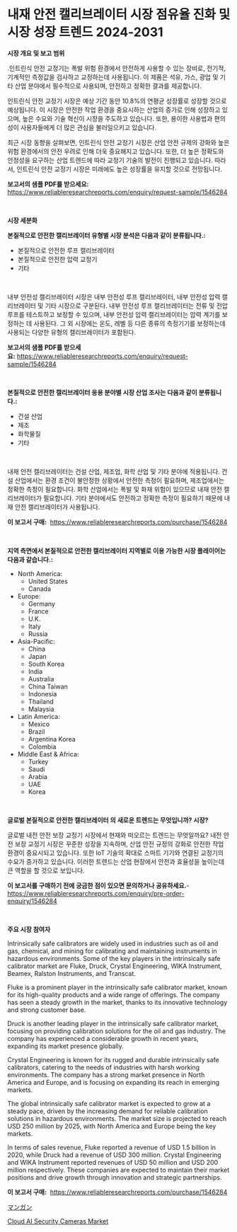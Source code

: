 <p><h1>내재 안전 캘리브레이터 시장 점유율 진화 및 시장 성장 트렌드 2024-2031</h1></p><p><strong>시장 개요 및 보고 범위</strong></p>
<p><p>.인트린식 안전 교정기는 폭발 위험 환경에서 안전하게 사용할 수 있는 장비로, 전기적, 기계적인 측정값을 검사하고 교정하는데 사용됩니다. 이 제품은 석유, 가스, 광업 및 기타 산업 분야에서 필수적으로 사용되며, 안전하고 정확한 결과를 제공합니다.</p><p>인트린식 안전 교정기 시장은 예상 기간 동안 10.8%의 연평균 성장률로 성장할 것으로 예상됩니다. 이 시장은 안전한 작업 환경을 중요시하는 산업의 증가로 인해 성장하고 있으며, 높은 수요와 기술 혁신이 시장을 주도하고 있습니다. 또한, 용이한 사용법과 편의성이 사용자들에게 더 많은 관심을 불러일으키고 있습니다.</p><p>최근 시장 동향을 살펴보면, 인트린식 안전 교정기 시장은 산업 안전 규제의 강화와 높은 위험 환경에서의 안전 우려로 인해 더욱 중요해지고 있습니다. 또한, 더 높은 정확도와 안정성을 요구하는 산업 트렌드에 따라 교정기 기술의 발전이 진행되고 있습니다. 따라서, 인트린식 안전 교정기 시장은 미래에도 높은 성장률을 유지할 것으로 전망됩니다.</p></p>
<p><strong>보고서의 샘플 PDF를 받으세요:</strong> <a href="https://www.reliableresearchreports.com/enquiry/request-sample/1546284">https://www.reliableresearchreports.com/enquiry/request-sample/1546284</a></p>
<p>&nbsp;</p>
<p><strong>시장 세분화</strong></p>
<p><strong>본질적으로 안전한 캘리브레이터 유형별 시장 분석은 다음과 같이 분류됩니다.:</strong></p>
<p><ul><li>본질적으로 안전한 루프 캘리브레이터</li><li>본질적으로 안전한 압력 교정기</li><li>기타</li></ul></p>
<p>&nbsp;</p>
<p><p>내부 안전성 캘리브레이터 시장은 내부 안전성 루프 캘리브레이터, 내부 안전성 압력 캘리브레이터 및 기타 시장으로 구분된다. 내부 안전성 루프 캘리브레이터는 전류 및 전압 루프를 테스트하고 보정할 수 있으며, 내부 안전성 압력 캘리브레이터는 압력 계기를 보정하는 데 사용된다. 그 외 시장에는 온도, 레벨 등 다른 종류의 측정기기를 보정하는데 사용되는 다양한 유형의 캘리브레이터가 포함된다.</p></p>
<p><strong>보고서의 샘플 PDF를 받으세요:</strong>&nbsp;<a href="https://www.reliableresearchreports.com/enquiry/request-sample/1546284">https://www.reliableresearchreports.com/enquiry/request-sample/1546284</a></p>
<p>&nbsp;</p>
<p><strong> 본질적으로 안전한 캘리브레이터 응용 분야별 시장 산업 조사는 다음과 같이 분류됩니다.:</strong></p>
<p><ul><li>건설 산업</li><li>제조</li><li>화학물질</li><li>기타</li></ul></p>
<p>&nbsp;</p>
<p><p>내재 안전 캘리브레이터는 건설 산업, 제조업, 화학 산업 및 기타 분야에 적용됩니다. 건설 산업에서는 환경 조건이 불안정한 상황에서 안전한 측정이 필요하며, 제조업에서는 정확한 측정이 필요합니다. 화학 산업에서는 폭발 및 화재 위험이 있으므로 내재 안전 캘리브레이터가 필요합니다. 기타 분야에서도 안전하고 정확한 측정이 필요하기 때문에 내재 안전 캘리브레이터가 사용됩니다.</p></p>
<p><strong>이 보고서 구매:</strong>&nbsp; <a href="https://www.reliableresearchreports.com/purchase/1546284">https://www.reliableresearchreports.com/purchase/1546284</a></p>
<p>&nbsp;</p>
<p><strong>지역 측면에서 본질적으로 안전한 캘리브레이터 지역별로 이용 가능한 시장 플레이어는 다음과 같습니다.:</strong></p>
<p><ul>
    <li>
        North America:
        <ul>
            <li>United States</li>
            <li>Canada</li>
        </ul>
    </li>
    <li>
        Europe:
        <ul>
            <li>Germany</li>
            <li>France</li>
            <li>U.K.</li>
            <li>Italy</li>
            <li>Russia</li>
        </ul>
    </li>
    <li>
        Asia-Pacific:
        <ul>
            <li>China</li>
            <li>Japan</li>
            <li>South Korea</li>
            <li>India</li>
            <li>Australia</li>
            <li>China Taiwan</li>
            <li>Indonesia</li>
            <li>Thailand</li>
            <li>Malaysia</li>
        </ul>
    </li>
    <li>
        Latin America:
        <ul>
            <li>Mexico</li>
            <li>Brazil</li>
            <li>Argentina Korea</li>
            <li>Colombia</li>
        </ul>
    </li>
    <li>
        Middle East & Africa:
        <ul>
            <li>Turkey</li>
            <li>Saudi</li>
            <li>Arabia</li>
            <li>UAE</li>
            <li>Korea</li>
        </ul>
    </li>
    </ul></p>
<p>&nbsp;</p>
<p><strong>글로벌 본질적으로 안전한 캘리브레이터 의 새로운 트렌드는 무엇입니까? 시장?</strong></p>
<p><p>글로벌 내전 안전 보장 교정기 시장에서 현재와 떠오르는 트렌드는 무엇일까요? 내전 안전 보장 교정기 시장은 꾸준한 성장을 지속하며, 산업 안전 규정의 강화로 안전한 작업 환경이 중요시되고 있습니다. 또한 IoT 기술의 확대로 스마트 기기와 연결된 교정기의 수요가 증가하고 있습니다. 이러한 트렌드는 산업 현장에서 안전과 효율성을 높이는데 큰 역할을 할 것으로 보입니다.</p></p>
<p><strong>이 보고서를 구매하기 전에 궁금한 점이 있으면 문의하거나 공유하세요.</strong>- <a href="https://www.reliableresearchreports.com/enquiry/pre-order-enquiry/1546284">https://www.reliableresearchreports.com/enquiry/pre-order-enquiry/1546284</a></p>
<p>&nbsp;</p>
<p><strong>주요 시장 참여자</strong></p>
<p><p>Intrinsically safe calibrators are widely used in industries such as oil and gas, chemical, and mining for calibrating and maintaining instruments in hazardous environments. Some of the key players in the intrinsically safe calibrator market are Fluke, Druck, Crystal Engineering, WIKA Instrument, Beamex, Ralston Instruments, and Transcat.</p><p>Fluke is a prominent player in the intrinsically safe calibrator market, known for its high-quality products and a wide range of offerings. The company has seen a steady growth in the market, thanks to its innovative technology and strong customer base.</p><p>Druck is another leading player in the intrinsically safe calibrator market, focusing on providing calibration solutions for the oil and gas industry. The company has experienced a considerable growth in recent years, expanding its market presence globally.</p><p>Crystal Engineering is known for its rugged and durable intrinsically safe calibrators, catering to the needs of industries with harsh working environments. The company has a strong market presence in North America and Europe, and is focusing on expanding its reach in emerging markets.</p><p>The global intrinsically safe calibrator market is expected to grow at a steady pace, driven by the increasing demand for reliable calibration solutions in hazardous environments. The market size is projected to reach USD 250 million by 2025, with North America and Europe being the key markets.</p><p>In terms of sales revenue, Fluke reported a revenue of USD 1.5 billion in 2020, while Druck had a revenue of USD 300 million. Crystal Engineering and WIKA Instrument reported revenues of USD 50 million and USD 200 million respectively. These companies are expected to maintain their market positions and drive growth through innovation and strategic partnerships.</p></p>
<p><strong>이 보고서 구매:</strong>&nbsp;&nbsp;<a href="https://www.reliableresearchreports.com/purchase/1546284">https://www.reliableresearchreports.com/purchase/1546284</a></p>
<p><p><a href="https://github.com/ksxzwxabcuynh011/Market-Research-Report-List-1/blob/main/183526914246.md">マンガン</a></p><p><a href="https://github.com/BryceTownsendr/Market-Research-Report-List-4/blob/main/cloud-ai-security-cameras-market.md">Cloud AI Security Cameras Market</a></p></p>
